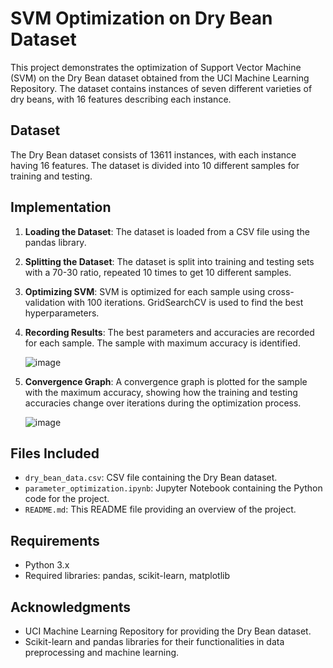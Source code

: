 # SVM Optimization on Dry Bean Dataset

This project demonstrates the optimization of Support Vector Machine (SVM) on the Dry Bean dataset obtained from the UCI Machine Learning Repository. The dataset contains instances of seven different varieties of dry beans, with 16 features describing each instance.

## Dataset

The Dry Bean dataset consists of 13611 instances, with each instance having 16 features. The dataset is divided into 10 different samples for training and testing.

## Implementation

1. **Loading the Dataset**: The dataset is loaded from a CSV file using the pandas library.

2. **Splitting the Dataset**: The dataset is split into training and testing sets with a 70-30 ratio, repeated 10 times to get 10 different samples.

3. **Optimizing SVM**: SVM is optimized for each sample using cross-validation with 100 iterations. GridSearchCV is used to find the best hyperparameters.

4. **Recording Results**: The best parameters and accuracies are recorded for each sample. The sample with maximum accuracy is identified.

   ![image](https://github.com/praneykalra16/Parameter_Optimisation/assets/100370893/690f90a9-9a19-44c2-81a4-c48b7448891d)


5. **Convergence Graph**: A convergence graph is plotted for the sample with the maximum accuracy, showing how the training and testing accuracies change over iterations during the optimization process.

   ![image](https://github.com/praneykalra16/Parameter_Optimisation/assets/100370893/1cd06976-55ad-418d-8235-34a87bc30957)


## Files Included

- `dry_bean_data.csv`: CSV file containing the Dry Bean dataset.
- `parameter_optimization.ipynb`: Jupyter Notebook containing the Python code for the project.
- `README.md`: This README file providing an overview of the project.

## Requirements

- Python 3.x
- Required libraries: pandas, scikit-learn, matplotlib

## Acknowledgments

- UCI Machine Learning Repository for providing the Dry Bean dataset.
- Scikit-learn and pandas libraries for their functionalities in data preprocessing and machine learning.
